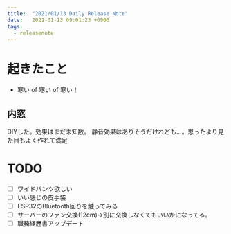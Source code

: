 ```yaml
---
title:  "2021/01/13 Daily Release Note"
date:   2021-01-13 09:01:23 +0900
tags:
  - releasenote
---
```

# 起きたこと

* 寒い of 寒い of 寒い！

## 内窓

DIYした。効果はまだ未知数。
静音効果はありそうだけれども…。思ったより見た目もよく作れて満足

# TODO 

- [ ] ワイドパンツ欲しい
- [ ] いい感じの皮手袋
- [ ] ESP32のBluetooth回りを触ってみる
- [ ] サーバーのファン交換(12cm)→別に交換しなくてもいいかになってる。
- [ ] 職務経歴書アップデート